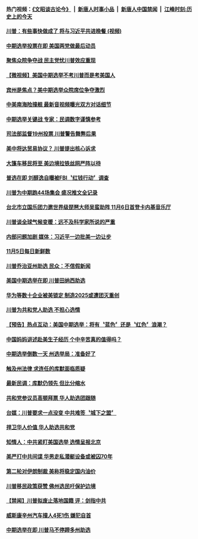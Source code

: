 #### 热门视频：[《文昭谈古论今》](https://github.com/gfw-breaker/wenzhao/blob/master/README.md?t=11060633) &nbsp;|&nbsp; [新唐人时事小品](https://github.com/gfw-breaker/ntdtv-comedy/blob/master/README.md?t=11060633) &nbsp;|&nbsp; [新唐人中国禁闻](https://github.com/gfw-breaker/ntdtv-news/blob/master/README.md?t=11060633) &nbsp;|&nbsp; [江峰时刻:历史上的今天](https://github.com/gfw-breaker/today-in-history/blob/master/README.md?t=11060633) 

#### [川普：有些事快做成了 将与习近平共进晚餐 (视频)](../pages/news203/a1398210.md?t=11060633) 

#### [中期选举投票在即 美国两党做最后动员](../pages/news203/a1398171.md?t=11060633) 

#### [聚焦众院争夺战 民主党忧川普效应重现](../pages/news203/a1398184.md?t=11060633) 

#### [【微视频】美国中期选举不考川普而是考美国人](../pages/news203/a1398152.md?t=11060633) 

#### [宾州是焦点？美中期选举众院席位争夺激烈](../pages/news203/a1398163.md?t=11060633) 

#### [中美南海险撞舰  最新音视频曝光双方对话细节](../pages/news203/a1398187.md?t=11060633) 

#### [中期选举关键战 专家：民调数字谨慎参考](../pages/news203/a1398176.md?t=11060633) 

#### [司法部监督19州投票 川普警告舞弊后果](../pages/news203/a1398174.md?t=11060633) 

#### [美中将达贸易协议？ 川普提出核心诉求](../pages/news203/a1398173.md?t=11060633) 

#### [大篷车移民将至 美边境拉铁丝网严阵以待](../pages/news203/a1398137.md?t=11060633) 

#### [普选在即 刘醇逸自曝被FBI〝红钱行动〞调查](../pages/news203/a1398169.md?t=11060633) 

#### [川普为中期跑44场集会 盛况推文全记录](../pages/news203/a1398168.md?t=11060633) 

#### [台北市立国乐团力邀世界级琵琶大师吴蛮助阵  11月6日首登卡内基音乐厅](../pages/news203/a1398167.md?t=11060633) 

#### [川普谈全球气候变暖：远不及科学家所说的严重](../pages/news203/a1398156.md?t=11060633) 

#### [内部问题加剧 媒体：习近平一边批美一边让步](../pages/news203/a1398153.md?t=11060633) 

#### [11月5日每日新鲜数](../pages/news203/a1398146.md?t=11060633) 

#### [川普乔治亚州助选 民众：不信假新闻](../pages/news203/a1398132.md?t=11060633) 

#### [美国中期选举在即 川普田纳西助选](../pages/news203/a1398129.md?t=11060633) 

#### [华为等数十企业被美锁定 制造2025或遭团灭重创](../pages/news203/a1398130.md?t=11060633) 

#### [川普为共和党人助选 不担心选情](../pages/news203/a1398127.md?t=11060633) 

#### [【预告】热点互动：美国中期选举：将有〝蓝色〞还是〝红色〞浪潮？](../pages/news203/a1398125.md?t=11060633) 

#### [中国妈妈讲述赴美生子经历 个中辛苦真的值得吗？](../pages/news203/a1398097.md?t=11060633) 

#### [中期选举倒数一天 州选举局：准备好了](../pages/news203/a1398077.md?t=11060633) 

#### [触及州法律 求连任的库默面临质疑](../pages/news203/a1398079.md?t=11060633) 

#### [最新民调：库默仍领先 但比分缩水](../pages/news203/a1398078.md?t=11060633) 

#### [共和党参议员高顿拜票 华人助选团跟随](../pages/news203/a1398076.md?t=11060633) 

#### [台媒：川普要求一点没变 中共难签〝城下之盟〞](../pages/news203/a1398072.md?t=11060633) 

#### [捍卫华人价值 华人助选共和党](../pages/news203/a1398074.md?t=11060633) 

#### [知情人：中共紧盯美国选举  选情呈报北京](../pages/news203/a1398071.md?t=11060633) 

#### [美严打中共间谍 华男走私潜艇设备或被囚70年](../pages/news203/a1398069.md?t=11060633) 

#### [第二轮对伊朗制裁 美称将稳定国内油价](../pages/news203/a1398061.md?t=11060633) 

#### [川普移民政策获赞 佛州选民吁保护边境](../pages/news203/a1398060.md?t=11060633) 

#### [【禁闻】川普拟废止落地国籍 评：剑指中共](../pages/news203/a1398059.md?t=11060633) 

#### [威斯康辛州汽车撞人4死1伤 嫌犯自首](../pages/news203/a1398049.md?t=11060633) 

#### [中期选举在即 川普马不停蹄多州助选](../pages/news203/a1398037.md?t=11060633) 

